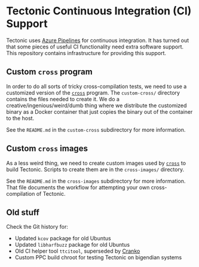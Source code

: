 # Tectonic Continuous Integration (CI) Support

Tectonic uses [Azure Pipelines][ap] for continuous integration. It has turned
out that some pieces of useful CI functionality need extra software support.
This repository contains infrastructure for providing this support.

[ap]: https://azure.microsoft.com/en-us/services/devops/pipelines/


## Custom `cross` program

In order to do all sorts of tricky cross-compilation tests, we need to use a
customized version of the [`cross`] program. The `custom-cross/` directory
contains the files needed to create it. We do a creative/ingenious/weird/dumb
thing where we distribute the customized binary as a Docker container that just
copies the binary out of the container to the host.

[`cross`]: https://github.com/cross-rs/cross

See the `README.md` in the `custom-cross` subdirectory for more information.


## Custom `cross` images

As a less weird thing, we need to create custom images used by [`cross`] to
build Tectonic. Scripts to create them are in the `cross-images/` directory.

See the `README.md` in the `cross-images` subdirectory for more information.
That file documents the workflow for attempting your own cross-compilation of
Tectonic.


## Old stuff

Check the Git history for:

- Updated `kcov` package for old Ubuntus
- Updated `libharfbuzz` package for old Ubuntus
- Old CI helper tool `ttcitool`, superseded by [Cranko]
- Custom PPC build chroot for testing Tectonic on bigendian systems

[Cranko]: https://pkgw.github.io/cranko/
